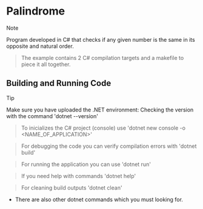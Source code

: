 # Palindrome

> [!NOTE]
> Program developed in C# that checks if any given number is the same in its opposite and natural order.

> The example contains 2 C# compilation targets and a makefile to piece it all together.

## Building and Running Code 
> [!TIP]
> Make sure you have uploaded the .NET environment:
 > Checking the version with the command 'dotnet --version'

> To inicializes the C# project (console) use 'dotnet new console -o <NAME_OF_APPLICATION>'

> For debugging the code you can verify compilation errors with 'dotnet build'

> For running the application you can use 'dotnet run'

> If you need help with commands 'dotnet help'

> For cleaning build outputs 'dotnet clean'

* There are also other dotnet commands which you must looking for.
